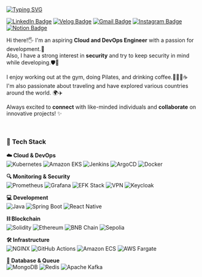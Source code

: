 [![Typing SVG](https://readme-typing-svg.demolab.com?font=Shantell+Sans&weight=500&size=28&duration=5004&pause=1000&color=C68FE6&width=435&lines=Hi!+I'm+ChaeHyun+Ryu+%3AD)](https://git.io/typing-svg) 

[![LinkedIn Badge](https://img.shields.io/badge/LinkedIn-0A66C2?style=flat-square&logo=LinkedIn&logoColor=white&link=https://www.linkedin.com/in/ryuchaehyun)](https://www.linkedin.com/in/ryuchaehyun)
[![Velog Badge](https://img.shields.io/badge/Velog-20C997?style=flat-square&logo=Velog&logoColor=white&link=https://velog.io/@cielo_g)](https://velog.io/@cielo_g)
[![Gmail Badge](https://img.shields.io/badge/Gmail-d14836?style=flat-square&logo=Gmail&logoColor=white&link=mailto:lch010201@gmail.com)](mailto:lch010201@gmail.com)
[![Instagram Badge](https://img.shields.io/badge/Instagram-E4405F?style=flat-square&logo=Instagram&logoColor=white&link=https://instagram.com/chae_.vly)](https://instagram.com/chae_.vly)
[![Notion Badge](https://img.shields.io/badge/Notion-000000?style=flat-square&logo=Notion&logoColor=white&link=https://www.notion.so/yourusername)](https://www.notion.so/yourusername)

Hi there!🖐 I'm an aspiring **Cloud and DevOps Engineer** with a passion for development.💭  
Also, I have a strong interest in **security** and try to keep security in mind while developing.🛡️💓

I enjoy working out at the gym, doing Pilates, and drinking coffee.🏋️‍♀️🧘☕  
I'm also passionate about traveling and have explored various countries around the world. 🌍✈️

Always excited to **connect** with like-minded individuals and **collaborate** on innovative projects! ✨
 
<br>

### 🚀 **Tech Stack** 

**☁️ Cloud & DevOps**  
![Kubernetes](https://img.shields.io/badge/kubernetes-326CE5.svg?&style=for-the-badge&logo=kubernetes&logoColor=white)
![Amazon EKS](https://img.shields.io/badge/Amazon%20EKS-FF9900.svg?&style=for-the-badge&logo=amazoneks&logoColor=white)
![Jenkins](https://img.shields.io/badge/jenkins-D24939.svg?&style=for-the-badge&logo=jenkins&logoColor=white)
![ArgoCD](https://img.shields.io/badge/argo-EF7B4D.svg?&style=for-the-badge&logo=argo&logoColor=white)
![Docker](https://img.shields.io/badge/docker-2496ED.svg?&style=for-the-badge&logo=docker&logoColor=white)

**🔍 Monitoring & Security**  
![Prometheus](https://img.shields.io/badge/prometheus-E6522C.svg?&style=for-the-badge&logo=prometheus&logoColor=white)
![Grafana](https://img.shields.io/badge/grafana-F46800.svg?&style=for-the-badge&logo=grafana&logoColor=white)
![EFK Stack](https://img.shields.io/badge/EFK%20Stack-005571.svg?&style=for-the-badge&logo=elasticstack&logoColor=white)
![VPN](https://img.shields.io/badge/VPN-00A1E0.svg?&style=for-the-badge&logo=openvpn&logoColor=white)
![Keycloak](https://img.shields.io/badge/Keycloak-4D4D4D.svg?&style=for-the-badge&logo=Keycloak&logoColor=white)

**💻 Development**  
![Java](https://img.shields.io/badge/Java-007396.svg?&style=for-the-badge&logo=openjdk&logoColor=white)
![Spring Boot](https://img.shields.io/badge/springboot-6DB33F.svg?&style=for-the-badge&logo=springboot&logoColor=white)
![React Native](https://img.shields.io/badge/Reactnative-61DAFB.svg?&style=for-the-badge&logo=react&logoColor=black)

**⛓️ Blockchain**  
![Solidity](https://img.shields.io/badge/solidity-363636.svg?&style=for-the-badge&logo=solidity&logoColor=white)
![Ethereum](https://img.shields.io/badge/ethereum-3C3C3D.svg?&style=for-the-badge&logo=ethereum&logoColor=white)
![BNB Chain](https://img.shields.io/badge/BNB%20Chain-F0B90B.svg?&style=for-the-badge&logo=binance&logoColor=black)
![Sepolia](https://img.shields.io/badge/Sepolia-3C3C3D.svg?&style=for-the-badge&logo=Ethereum&logoColor=white)

**🛠️ Infrastructure**  
![NGINX](https://img.shields.io/badge/nginx-009639.svg?&style=for-the-badge&logo=nginx&logoColor=white)
![GitHub Actions](https://img.shields.io/badge/githubactions-2088FF.svg?&style=for-the-badge&logo=githubactions&logoColor=white)
![Amazon ECS](https://img.shields.io/badge/amazonecs-FF9900.svg?&style=for-the-badge&logo=amazonecs&logoColor=white)
![AWS Fargate](https://img.shields.io/badge/awsfargate-FF9900.svg?&style=for-the-badge&logo=awsfargate&logoColor=white)

**💾 Database & Queue**  
![MongoDB](https://img.shields.io/badge/mongodb-47A248.svg?&style=for-the-badge&logo=mongodb&logoColor=white)
![Redis](https://img.shields.io/badge/redis-DC382D.svg?&style=for-the-badge&logo=redis&logoColor=white)
![Apache Kafka](https://img.shields.io/badge/apachekafka-231F20.svg?&style=for-the-badge&logo=apachekafka&logoColor=white)

<br>

 
<!-- ### ➰ Algorithm Ranking  
[![Algorithm Ranking](https://mazassumnida.wtf/api/v2/generate_badge?boj=lch010201)](https://solved.ac/profile/lch010201) -->
